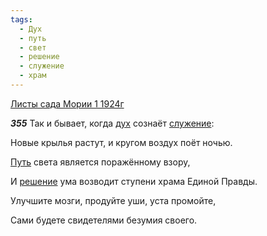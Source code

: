 ```yaml
---
tags:
  - Дух
  - путь
  - свет
  - решение
  - служение
  - храм
---
```


[Листы сада Мории 1 1924г](https://127.0.0.1:4002/agni/1924)

___355___
Так и бывает, когда [дух](../../../tags/#Дух) сознаёт [служение](../../../tags/#служение):   

Новые крылья растут, и кругом воздух поёт ночью.   

[Путь](../../../tags/#путь) света является поражённому взору,   

И [решение](../../../tags/#решение) ума возводит ступени храма Единой Правды.   

Улучшите мозги, продуйте уши, уста промойте,   

Сами будете свидетелями безумия своего.   

